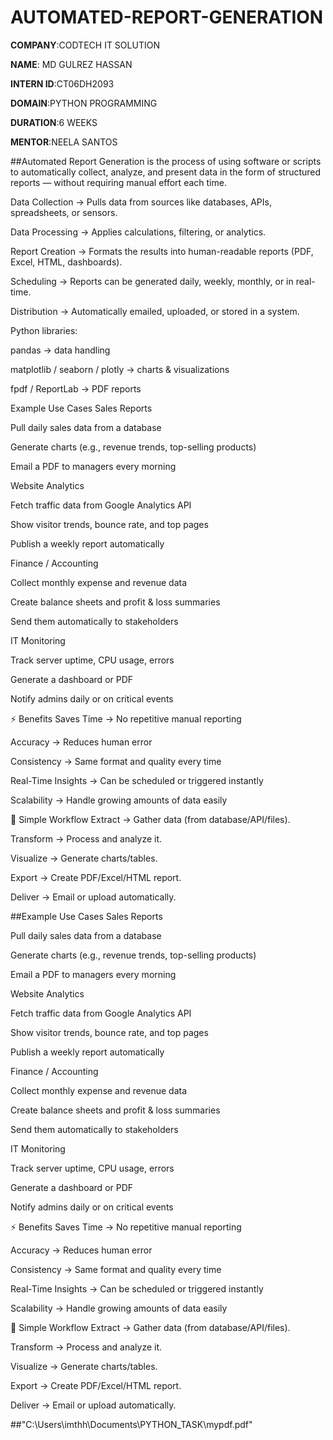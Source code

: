 # AUTOMATED-REPORT-GENERATION

**COMPANY**:CODTECH IT SOLUTION

**NAME**: MD GULREZ HASSAN

**INTERN ID**:CT06DH2093

**DOMAIN**:PYTHON PROGRAMMING

**DURATION**:6 WEEKS

**MENTOR**:NEELA SANTOS

##Automated Report Generation is the process of using software or scripts to automatically collect, analyze, and present data in the form of structured reports — without requiring manual effort each time.

Data Collection → Pulls data from sources like databases, APIs, spreadsheets, or sensors.

Data Processing → Applies calculations, filtering, or analytics.

Report Creation → Formats the results into human-readable reports (PDF, Excel, HTML, dashboards).

Scheduling → Reports can be generated daily, weekly, monthly, or in real-time.

Distribution → Automatically emailed, uploaded, or stored in a system.

Python libraries:

pandas → data handling

matplotlib / seaborn / plotly → charts & visualizations

fpdf / ReportLab → PDF reports

Example Use Cases
Sales Reports

Pull daily sales data from a database

Generate charts (e.g., revenue trends, top-selling products)

Email a PDF to managers every morning

Website Analytics

Fetch traffic data from Google Analytics API

Show visitor trends, bounce rate, and top pages

Publish a weekly report automatically

Finance / Accounting

Collect monthly expense and revenue data

Create balance sheets and profit & loss summaries

Send them automatically to stakeholders

IT Monitoring

Track server uptime, CPU usage, errors

Generate a dashboard or PDF

Notify admins daily or on critical events

⚡ Benefits
Saves Time → No repetitive manual reporting

Accuracy → Reduces human error

Consistency → Same format and quality every time

Real-Time Insights → Can be scheduled or triggered instantly

Scalability → Handle growing amounts of data easily

🔗 Simple Workflow
Extract → Gather data (from database/API/files).

Transform → Process and analyze it.

Visualize → Generate charts/tables.

Export → Create PDF/Excel/HTML report.

Deliver → Email or upload automatically.


##Example Use Cases
Sales Reports

Pull daily sales data from a database

Generate charts (e.g., revenue trends, top-selling products)

Email a PDF to managers every morning

Website Analytics

Fetch traffic data from Google Analytics API

Show visitor trends, bounce rate, and top pages

Publish a weekly report automatically

Finance / Accounting

Collect monthly expense and revenue data

Create balance sheets and profit & loss summaries

Send them automatically to stakeholders

IT Monitoring

Track server uptime, CPU usage, errors

Generate a dashboard or PDF

Notify admins daily or on critical events

⚡ Benefits
Saves Time → No repetitive manual reporting

Accuracy → Reduces human error

Consistency → Same format and quality every time

Real-Time Insights → Can be scheduled or triggered instantly

Scalability → Handle growing amounts of data easily

🔗 Simple Workflow
Extract → Gather data (from database/API/files).

Transform → Process and analyze it.

Visualize → Generate charts/tables.

Export → Create PDF/Excel/HTML report.

Deliver → Email or upload automatically.

##"C:\Users\imthh\Documents\PYTHON_TASK\mypdf.pdf"


